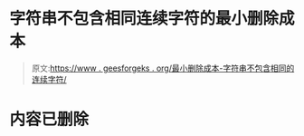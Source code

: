 # 字符串不包含相同连续字符的最小删除成本

> 原文:[https://www . geesforgeks . org/最小删除成本-字符串不包含相同的连续字符/](https://www.geeksforgeeks.org/minimum-cost-of-deletions-such-that-string-does-not-contains-same-consecutive-characters/)

# 内容已删除